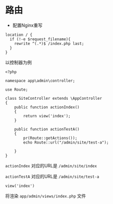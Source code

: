 # 路由

- 配置Nginx重写 

~~~
location / {
  if (!-e $request_filename){
    rewrite ^(.*)$ /index.php last;
  }
}
~~~
 

以控制器为例

~~~
<?php

namespace app\admin\controller;

use Route;

class SiteController extends \AppController
{
    public function actionIndex()
    { 
        return view('index');
    }

    public function actionTestA()
    { 
        pr(Route::getActions());
        echo Route::url("/admin/site/test-a");
        
    }
}

~~~

`actionIndex` 对应的URL是 `/admin/site/index`

`actionTestA` 对应的URL是 `/admin/site/test-a` 


~~~
view('index')
~~~

将渲染 `app/admin/views/index.php` 文件